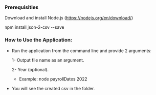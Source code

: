 ### Prerequisities

Download and install Node.js (https://nodejs.org/en/download/)

npm install json-2-csv --save

### How to Use the Application:
* Run the application from the command line and provide 2 arguments:
   
   1- Output file name as an argument.
   
   2- Year (optional).
   - Example: node payrollDates <fileName> 2022

* You will see the created csv in the folder.